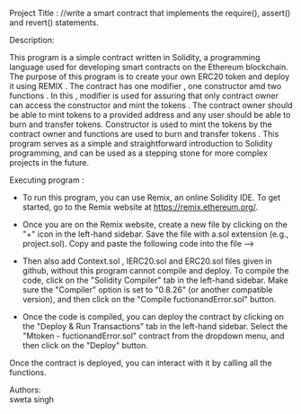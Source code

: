 
Project Title :
//write a smart contract that implements the require(), assert() and revert() statements.


Description:

This program is a simple contract written in Solidity, a programming language used for developing smart contracts on the Ethereum blockchain. The purpose of this program is to create your own ERC20 token and deploy it using REMIX . The contract has one modifier , one constructor amd two functions . In this , modifier is used for assuring that only contract owner can access the constructor and mint the tokens . The contract owner should be able to mint tokens to a provided address and any user should be able to burn and transfer tokens. Constructor is used to mint the tokens by the contract owner and functions are used to burn and transfer tokens . This program serves as a simple and straightforward introduction to Solidity programming, and can be used as a stepping stone for more complex projects in the future.


Executing program :
* To run this program, you can use Remix, an online Solidity IDE. To get started, go to the Remix website at https://remix.ethereum.org/.

* Once you are on the Remix website, create a new file by clicking on the "+" icon in the left-hand sidebar. Save the file with a.sol extension (e.g., project.sol). Copy and paste the following code into the file -->

* Then also add Context.sol , IERC20.sol and ERC20.sol files given in github, without this program cannot compile and deploy.
To compile the code, click on the "Solidity Compiler" tab in the left-hand sidebar. Make sure the "Compiler" option is set to "0.8.26" (or another compatible version), and then click on the "Compile fuctionandError.sol" button.

* Once the code is compiled, you can deploy the contract by clicking on the "Deploy & Run Transactions" tab in the left-hand sidebar. Select the "Mtoken - fuctionandError.sol" contract from the dropdown menu, and then click on the "Deploy" button.

Once the contract is deployed, you can interact with it by calling all the functions.

Authors:  
sweta singh 





